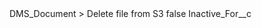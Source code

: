<?xml version="1.0" encoding="UTF-8"?>
<CustomMetadata xmlns="http://soap.sforce.com/2006/04/metadata" xmlns:xsi="http://www.w3.org/2001/XMLSchema-instance">
    <label>DMS_Document &gt; Delete file from S3</label>
    <protected>false</protected>
    <values>
        <field>Inactive_For__c</field>
        <value xsi:nil="true"/>
    </values>
</CustomMetadata>
